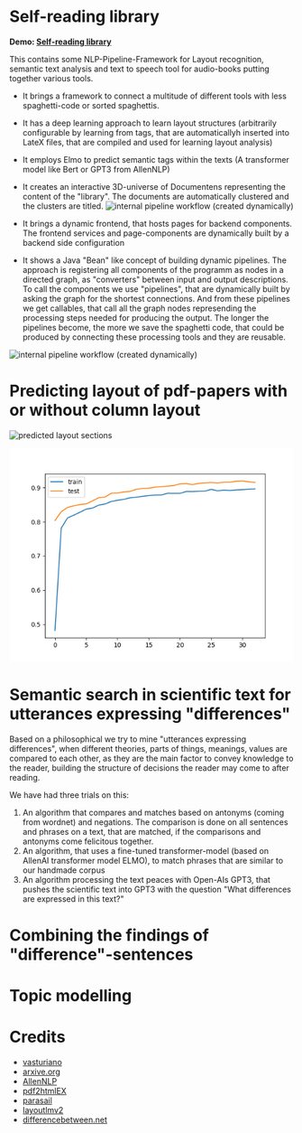 # Self-reading library

**Demo: [Self-reading library](http://141.5.100.77/)**

This contains some NLP-Pipeline-Framework for Layout recognition, semantic  text analysis and text to speech tool for audio-books putting together various tools. 

* It brings a framework to connect a multitude of different tools with less spaghetti-code or sorted spaghettis.

* It has a deep learning approach to learn layout structures (arbitrarily configurable by learning from tags, that are automaticallyh inserted into LateX files, that are compiled and used for learning layout analysis)

* It employs Elmo to predict semantic tags within the texts  (A transformer model like Bert or GPT3 from AllenNLP)

* It creates an interactive 3D-universe of Documentens representing the content of the "library". The documents are automatically clustered and the clusters are titled. 
![internal pipeline workflow (created dynamically)](https://github.com/c0ntradicti0n/LayoutEagle/blob/master/universe.png?raw=true)
* It brings a dynamic frontend, that hosts pages for backend components. The frontend services and page-components are dynamically built by a backend side configuration

* It shows a Java "Bean" like concept of building dynamic pipelines. The approach is registering all components of the programm as nodes in a directed graph, as "converters" between input and output descriptions. To call the components we use "pipelines", that are dynamically built by asking the graph for the shortest connections. And from these pipelines we get callables, that call all the graph nodes represending the processing steps needed for producing the output. The longer the pipelines become, the more we save the spaghetti code, that could be produced by connecting these processing tools and they are reusable.

![internal pipeline workflow (created dynamically)](https://github.com/c0ntradicti0n/LayoutEagle/blob/master/python/workflow.png?raw=true)


# Predicting layout of pdf-papers with or without column layout

![predicted layout sections](https://github.com/c0ntradicti0n/LayoutEagle/blob/master/documentation/layout-presentation/pics/equation-breaking-all-cols.png?raw=true)

![alt text](https://github.com/c0ntradicti0n/LayoutEagle/blob/master/accuracy_epochs.png?raw=true)


# Semantic search in scientific text for utterances expressing "differences"

Based on a philosophical we try to mine "utterances expressing differences", when different theories, parts of things, meanings, values are compared to each other, as they are the main factor to convey knowledge to the reader, building the structure of decisions the reader may come to after reading.

We have had three trials on this:

1. An algorithm that compares and matches based on antonyms (coming from wordnet) and negations. The comparison is done on all sentences and phrases on a text, that are matched, if the comparisons and antonyms come felicitous together.
2. An algorithm, that uses a fine-tuned transformer-model (based on AllenAI transformer model ELMO), to match phrases that are similar to our handmade corpus
3. An algorithm processing the text peaces with Open-AIs GPT3, that pushes the scientific text into GPT3 with the question "What differences are expressed in this text?"


# Combining the findings of "difference"-sentences

# Topic modelling

# Credits

* [vasturiano](https://github.com/vasturiano/react-force-graph)
* [arxive.org](https://github.com/vasturiano/react-force-graph)
* [AllenNLP](https://allenai.org/allennlp)
* [pdf2htmlEX](https://pdf2htmlex.github.io/pdf2htmlEX/)
* [parasail](https://github.com/jeffdaily/parasail)
* [layoutlmv2](https://huggingface.co/docs/transformers/model_doc/layoutlmv2)
* [differencebetween.net](http://www.differencebetween.net/)